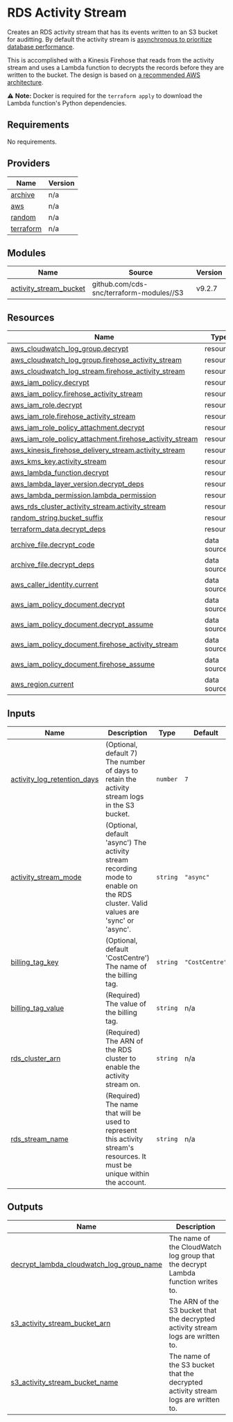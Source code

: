 # RDS Activity Stream

Creates an RDS activity stream that has its events written to an S3 bucket for auditting.  By default the activity stream is [asynchronous to prioritize database performance](https://docs.aws.amazon.com/AmazonRDS/latest/AuroraUserGuide/DBActivityStreams.Overview.html#DBActivityStreams.Overview.sync-mode).

This is accomplished with a Kinesis Firehose that reads from the activity stream and uses a Lambda function to decrypts the records before they are written to the bucket.  The design is based on [a recommended AWS architecture](https://docs.aws.amazon.com/AmazonRDS/latest/AuroraUserGuide/DBActivityStreams.Overview.html#DBActivityStreams.Overview.how-they-work).

⚠ **Note:** Docker is required for the `terraform apply` to download the Lambda function's Python dependencies.  

## Requirements

No requirements.

## Providers

| Name | Version |
|------|---------|
| <a name="provider_archive"></a> [archive](#provider\_archive) | n/a |
| <a name="provider_aws"></a> [aws](#provider\_aws) | n/a |
| <a name="provider_random"></a> [random](#provider\_random) | n/a |
| <a name="provider_terraform"></a> [terraform](#provider\_terraform) | n/a |

## Modules

| Name | Source | Version |
|------|--------|---------|
| <a name="module_activity_stream_bucket"></a> [activity\_stream\_bucket](#module\_activity\_stream\_bucket) | github.com/cds-snc/terraform-modules//S3 | v9.2.7 |

## Resources

| Name | Type |
|------|------|
| [aws_cloudwatch_log_group.decrypt](https://registry.terraform.io/providers/hashicorp/aws/latest/docs/resources/cloudwatch_log_group) | resource |
| [aws_cloudwatch_log_group.firehose_activity_stream](https://registry.terraform.io/providers/hashicorp/aws/latest/docs/resources/cloudwatch_log_group) | resource |
| [aws_cloudwatch_log_stream.firehose_activity_stream](https://registry.terraform.io/providers/hashicorp/aws/latest/docs/resources/cloudwatch_log_stream) | resource |
| [aws_iam_policy.decrypt](https://registry.terraform.io/providers/hashicorp/aws/latest/docs/resources/iam_policy) | resource |
| [aws_iam_policy.firehose_activity_stream](https://registry.terraform.io/providers/hashicorp/aws/latest/docs/resources/iam_policy) | resource |
| [aws_iam_role.decrypt](https://registry.terraform.io/providers/hashicorp/aws/latest/docs/resources/iam_role) | resource |
| [aws_iam_role.firehose_activity_stream](https://registry.terraform.io/providers/hashicorp/aws/latest/docs/resources/iam_role) | resource |
| [aws_iam_role_policy_attachment.decrypt](https://registry.terraform.io/providers/hashicorp/aws/latest/docs/resources/iam_role_policy_attachment) | resource |
| [aws_iam_role_policy_attachment.firehose_activity_stream](https://registry.terraform.io/providers/hashicorp/aws/latest/docs/resources/iam_role_policy_attachment) | resource |
| [aws_kinesis_firehose_delivery_stream.activity_stream](https://registry.terraform.io/providers/hashicorp/aws/latest/docs/resources/kinesis_firehose_delivery_stream) | resource |
| [aws_kms_key.activity_stream](https://registry.terraform.io/providers/hashicorp/aws/latest/docs/resources/kms_key) | resource |
| [aws_lambda_function.decrypt](https://registry.terraform.io/providers/hashicorp/aws/latest/docs/resources/lambda_function) | resource |
| [aws_lambda_layer_version.decrypt_deps](https://registry.terraform.io/providers/hashicorp/aws/latest/docs/resources/lambda_layer_version) | resource |
| [aws_lambda_permission.lambda_permission](https://registry.terraform.io/providers/hashicorp/aws/latest/docs/resources/lambda_permission) | resource |
| [aws_rds_cluster_activity_stream.activity_stream](https://registry.terraform.io/providers/hashicorp/aws/latest/docs/resources/rds_cluster_activity_stream) | resource |
| [random_string.bucket_suffix](https://registry.terraform.io/providers/hashicorp/random/latest/docs/resources/string) | resource |
| [terraform_data.decrypt_deps](https://registry.terraform.io/providers/hashicorp/terraform/latest/docs/resources/data) | resource |
| [archive_file.decrypt_code](https://registry.terraform.io/providers/hashicorp/archive/latest/docs/data-sources/file) | data source |
| [archive_file.decrypt_deps](https://registry.terraform.io/providers/hashicorp/archive/latest/docs/data-sources/file) | data source |
| [aws_caller_identity.current](https://registry.terraform.io/providers/hashicorp/aws/latest/docs/data-sources/caller_identity) | data source |
| [aws_iam_policy_document.decrypt](https://registry.terraform.io/providers/hashicorp/aws/latest/docs/data-sources/iam_policy_document) | data source |
| [aws_iam_policy_document.decrypt_assume](https://registry.terraform.io/providers/hashicorp/aws/latest/docs/data-sources/iam_policy_document) | data source |
| [aws_iam_policy_document.firehose_activity_stream](https://registry.terraform.io/providers/hashicorp/aws/latest/docs/data-sources/iam_policy_document) | data source |
| [aws_iam_policy_document.firehose_assume](https://registry.terraform.io/providers/hashicorp/aws/latest/docs/data-sources/iam_policy_document) | data source |
| [aws_region.current](https://registry.terraform.io/providers/hashicorp/aws/latest/docs/data-sources/region) | data source |

## Inputs

| Name | Description | Type | Default | Required |
|------|-------------|------|---------|:--------:|
| <a name="input_activity_log_retention_days"></a> [activity\_log\_retention\_days](#input\_activity\_log\_retention\_days) | (Optional, default 7) The number of days to retain the activity stream logs in the S3 bucket. | `number` | `7` | no |
| <a name="input_activity_stream_mode"></a> [activity\_stream\_mode](#input\_activity\_stream\_mode) | (Optional, default 'async') The activity stream recording mode to enable on the RDS cluster. Valid values are 'sync' or 'async'. | `string` | `"async"` | no |
| <a name="input_billing_tag_key"></a> [billing\_tag\_key](#input\_billing\_tag\_key) | (Optional, default 'CostCentre') The name of the billing tag. | `string` | `"CostCentre"` | no |
| <a name="input_billing_tag_value"></a> [billing\_tag\_value](#input\_billing\_tag\_value) | (Required) The value of the billing tag. | `string` | n/a | yes |
| <a name="input_rds_cluster_arn"></a> [rds\_cluster\_arn](#input\_rds\_cluster\_arn) | (Required) The ARN of the RDS cluster to enable the activity stream on. | `string` | n/a | yes |
| <a name="input_rds_stream_name"></a> [rds\_stream\_name](#input\_rds\_stream\_name) | (Required) The name that will be used to represent this activity stream's resources.  It must be unique within the account. | `string` | n/a | yes |

## Outputs

| Name | Description |
|------|-------------|
| <a name="output_decrypt_lambda_cloudwatch_log_group_name"></a> [decrypt\_lambda\_cloudwatch\_log\_group\_name](#output\_decrypt\_lambda\_cloudwatch\_log\_group\_name) | The name of the CloudWatch log group that the decrypt Lambda function writes to. |
| <a name="output_s3_activity_stream_bucket_arn"></a> [s3\_activity\_stream\_bucket\_arn](#output\_s3\_activity\_stream\_bucket\_arn) | The ARN of the S3 bucket that the decrypted activity stream logs are written to. |
| <a name="output_s3_activity_stream_bucket_name"></a> [s3\_activity\_stream\_bucket\_name](#output\_s3\_activity\_stream\_bucket\_name) | The name of the S3 bucket that the decrypted activity stream logs are written to. |
